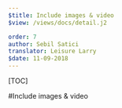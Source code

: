 ```yaml
---
$title: Include images & video
$view: /views/docs/detail.j2

order: 7
author: Sebil Satici
translator: Leisure Larry
$date: 11-09-2018
---
```


[TOC]

#Include images & video
